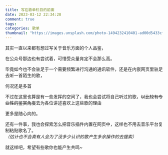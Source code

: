 ```yaml
---
title: 写在歌单栏目的前面
date: 2023-03-12 22:34:28
comment: true
tags:
categories: 歌单
thumbnail: "https://images.unsplash.com/photo-1494232410401-ad00d5433cfa?ixlib=rb-4.0.3&ixid=MnwxMjA3fDB8MHxwaG90by1wYWdlfHx8fGVufDB8fHx8&auto=format&fit=crop&w=870&q=80"
---
```


其实一直以来都有想过写关于音乐方面的个人品鉴，

在公众号那边也有尝试着，可惜受众量肯定不会那么高。

毕竟如今也不会驻足于一个需要频繁进行沟通的通讯软件，还是在内嵌网页里驻足去听一首陌生的歌，

何况还是多首

不过在这里也算是有一些发挥的空间了，我也会尝试将自己听过的歌，~~以比较有专业性的鉴赏角度~~去为各位讲述喜欢上这些歌的理由

更多是随心向的。

还有一件事，我也会探索怎么把音乐插件内置在网页中，这样也不用去音乐平台复制粘贴歌名了。*（估计也不会真有人会为了没多少认识的歌产生多余操作的去搜索）*

就这样吧，希望有些歌你也能产生共鸣~
